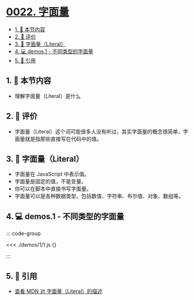 # [0022. 字面量](https://github.com/tnotesjs/TNotes.javascript/tree/main/notes/0022.%20%E5%AD%97%E9%9D%A2%E9%87%8F)

<!-- region:toc -->

- [1. 🎯 本节内容](#1--本节内容)
- [2. 🫧 评价](#2--评价)
- [3. 📒 字面量（Literal）](#3--字面量literal)
- [4. 💻 demos.1 - 不同类型的字面量](#4--demos1---不同类型的字面量)
- [5. 🔗 引用](#5--引用)

<!-- endregion:toc -->

## 1. 🎯 本节内容

- 理解字面量（Literal）是什么

## 2. 🫧 评价

- 字面量（Literal）这个词可能很多人没有听过，其实字面量的概念很简单，字面量就是指那些直接写在代码中的值。

## 3. 📒 字面量（Literal）

- 字面量在 JavaScript 中表示值。
- 字面量是固定的值，不是变量。
- 你可以在脚本中直接书写字面量。
- 字面量可以是各种数据类型，包括数值、字符串、布尔值、对象、数组等。

## 4. 💻 demos.1 - 不同类型的字面量

::: code-group

<<< ./demos/1/1.js {}

:::

## 5. 🔗 引用

- [查看 MDN 对 字面量（Literal）的描述][1]

[1]: https://developer.mozilla.org/en-US/docs/Glossary/Literal
